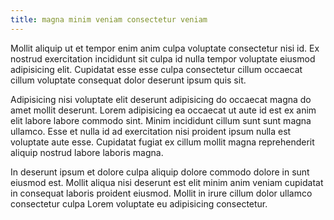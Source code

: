 ```yaml
---
title: magna minim veniam consectetur veniam
---
```


Mollit aliquip ut et tempor enim anim culpa voluptate consectetur nisi id. Ex nostrud exercitation incididunt sit culpa id nulla tempor voluptate eiusmod adipisicing elit. Cupidatat esse esse culpa consectetur cillum occaecat cillum voluptate consequat dolor deserunt ipsum quis sit.

Adipisicing nisi voluptate elit deserunt adipisicing do occaecat magna do amet mollit deserunt. Lorem adipisicing ea occaecat ut aute id est ex anim elit labore labore commodo sint. Minim incididunt cillum sunt sunt magna ullamco. Esse et nulla id ad exercitation nisi proident ipsum nulla est voluptate aute esse. Cupidatat fugiat ex cillum mollit magna reprehenderit aliquip nostrud labore laboris magna.

In deserunt ipsum et dolore culpa aliquip dolore commodo dolore in sunt eiusmod est. Mollit aliqua nisi deserunt est elit minim anim veniam cupidatat in consequat laboris proident eiusmod. Mollit in irure cillum dolor ullamco consectetur culpa Lorem voluptate eu adipisicing consectetur.